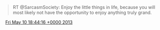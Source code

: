> RT @SarcasmSociety: Enjoy the little things in life, because you will most likely not have the opportunity to enjoy anything truly grand\.

<img src="../../media/tweet.ico" width="12" /> [Fri May 10 18:44:16 +0000 2013](https://twitter.com/DromerDenker/status/332929097296650240)